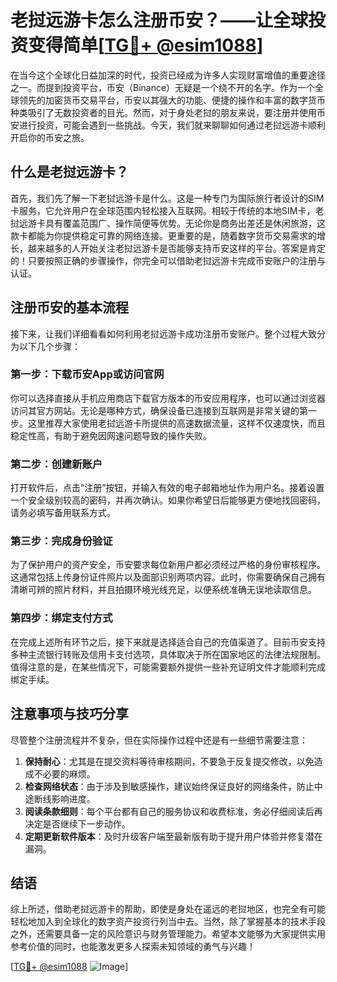 # 老挝远游卡怎么注册币安？——让全球投资变得简单[[TG💪+ @esim1088](https://t.me/s/esim1088)]

在当今这个全球化日益加深的时代，投资已经成为许多人实现财富增值的重要途径之一。而提到投资平台，币安（Binance）无疑是一个绕不开的名字。作为一个全球领先的加密货币交易平台，币安以其强大的功能、便捷的操作和丰富的数字货币种类吸引了无数投资者的目光。然而，对于身处老挝的朋友来说，要注册并使用币安进行投资，可能会遇到一些挑战。今天，我们就来聊聊如何通过老挝远游卡顺利开启你的币安之旅。

## 什么是老挝远游卡？

首先，我们先了解一下老挝远游卡是什么。这是一种专门为国际旅行者设计的SIM卡服务，它允许用户在全球范围内轻松接入互联网。相较于传统的本地SIM卡，老挝远游卡具有覆盖范围广、操作简便等优势。无论你是商务出差还是休闲旅游，这款卡都能为你提供稳定可靠的网络连接。更重要的是，随着数字货币交易需求的增长，越来越多的人开始关注老挝远游卡是否能够支持币安这样的平台。答案是肯定的！只要按照正确的步骤操作，你完全可以借助老挝远游卡完成币安账户的注册与认证。

## 注册币安的基本流程

接下来，让我们详细看看如何利用老挝远游卡成功注册币安账户。整个过程大致分为以下几个步骤：

### 第一步：下载币安App或访问官网

你可以选择直接从手机应用商店下载官方版本的币安应用程序，也可以通过浏览器访问其官方网站。无论是哪种方式，确保设备已连接到互联网是非常关键的第一步。这里推荐大家使用老挝远游卡所提供的高速数据流量，这样不仅速度快，而且稳定性高，有助于避免因网速问题导致的操作失败。

### 第二步：创建新账户

打开软件后，点击“注册”按钮，并输入有效的电子邮箱地址作为用户名。接着设置一个安全级别较高的密码，并再次确认。如果你希望日后能够更方便地找回密码，请务必填写备用联系方式。

### 第三步：完成身份验证

为了保护用户的资产安全，币安要求每位新用户都必须经过严格的身份审核程序。这通常包括上传身份证件照片以及面部识别两项内容。此时，你需要确保自己拥有清晰可辨的照片材料，并且拍摄环境光线充足，以便系统准确无误地读取信息。

### 第四步：绑定支付方式

在完成上述所有环节之后，接下来就是选择适合自己的充值渠道了。目前币安支持多种主流银行转账及信用卡支付选项，具体取决于所在国家地区的法律法规限制。值得注意的是，在某些情况下，可能需要额外提供一些补充证明文件才能顺利完成绑定手续。

## 注意事项与技巧分享

尽管整个注册流程并不复杂，但在实际操作过程中还是有一些细节需要注意：

1. **保持耐心**：尤其是在提交资料等待审核期间，不要急于反复提交修改，以免造成不必要的麻烦。
2. **检查网络状态**：由于涉及到敏感操作，建议始终保证良好的网络条件，防止中途断线影响进度。
3. **阅读条款细则**：每个平台都有自己的服务协议和收费标准，务必仔细阅读后再决定是否继续下一步动作。
4. **定期更新软件版本**：及时升级客户端至最新版有助于提升用户体验并修复潜在漏洞。

## 结语

综上所述，借助老挝远游卡的帮助，即使是身处在遥远的老挝地区，也完全有可能轻松地加入到全球化的数字资产投资行列当中去。当然，除了掌握基本的技术手段之外，还需要具备一定的风险意识与财务管理能力。希望本文能够为大家提供实用参考价值的同时，也能激发更多人探索未知领域的勇气与兴趣！

[[TG💪+ @esim1088](https://t.me/s/esim1088) ![Image](https://i.postimg.cc/4NQfJmqS/Snipaste-2025-05-13-00-14-12.png)]